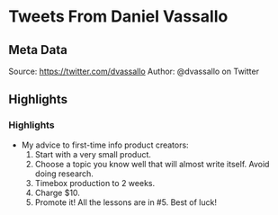 # Tweets From Daniel Vassallo

## Meta Data

Source:  https://twitter.com/dvassallo 
Author: @dvassallo on Twitter

## Highlights

### Highlights

- My advice to first-time info product creators:
  1. Start with a very small product.
  2. Choose a topic you know well that will almost write itself. Avoid doing research.
  3. Timebox production to 2 weeks.
  4. Charge $10.
  5. Promote it!
  All the lessons are in #5. Best of luck!
